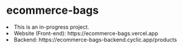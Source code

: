 # ecommerce-bags
<li> This is an in-progress project.
<li> Website (Front-end): https://ecommerce-bags.vercel.app
<li> Backend: https://ecommerce-bags-backend.cyclic.app/products
